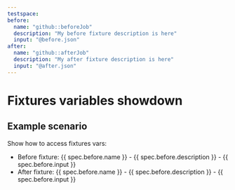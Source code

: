 ```yaml
---
testspace:
before:
  name: "github::beforeJob"
  description: "My before fixture description is here"
  input: "@before.json"
after:
  name: "github::afterJob"
  description: "My after fixture description is here"
  input: "@after.json"
---
```


# Fixtures variables showdown

## Example scenario

Show how to access fixtures vars:

* Before fixture: {{ spec.before.name }} - {{ spec.before.description }} - {{ spec.before.input }}
* After fixture: {{ spec.before.name }} - {{ spec.before.description }} - {{ spec.before.input }}
